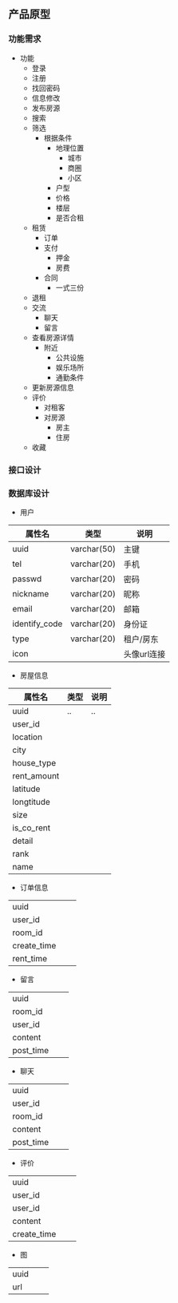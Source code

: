 ## 产品原型
### 功能需求
- 功能
    - 登录
    - 注册
    - 找回密码
    - 信息修改
    - 发布房源
    - 搜索
    - 筛选
        - 根据条件
            - 地理位置
                - 城市
                - 商圈
                - 小区
            - 户型
            - 价格
            - 楼层
            - 是否合租
    - 租赁
        - 订单
        - 支付
            - 押金
            - 房费
        - 合同
            - 一式三份
    - 退租
    - 交流
        - 聊天
        - 留言
    - 查看房源详情
        - 附近
            - 公共设施
            - 娱乐场所
            - 通勤条件
    - 更新房源信息
    - 评价
        - 对租客
        - 对房源
            - 房主
            - 住房
    - 收藏

### 接口设计


### 数据库设计
- 用户

|属性名|类型|说明|
|--|--|--|
|uuid|varchar(50)|主键|
|tel|varchar(20)|手机|
|passwd|varchar(20)|密码|
|nickname|varchar(20)|昵称|
|email|varchar(20)|邮箱|
|identify_code|varchar(20)|身份证|
|type|varchar(20)|租户/房东|
|icon||头像url连接|

- 房屋信息

|属性名|类型|说明|
|--|--|--|
|uuid|..|..|
|user_id|||
|location|||
|city|||
|house_type|||
|rent_amount|||
|latitude|||
|longtitude|||
|size|||
|is_co_rent|||
|detail|||
|rank|||
|name|||

- 订单信息

||||
|--|--|--|
|uuid|||
|user_id||||
|room_id||||
|create_time||||
|rent_time|||

- 留言

||||
|--|--|--|
|uuid|||
|room_id|||
|user_id|||
|content|||
|post_time|||

- 聊天

||||
|--|--|--|
|uuid|||
|user_id|||
|room_id|||
|content|||
|post_time|||

- 评价

||||
|--|--|--|
|uuid|||
|user_id|||
|user_id|||
|content|||
|create_time|||

- 图

||||
|--|--|--|
|uuid|||
|url|||